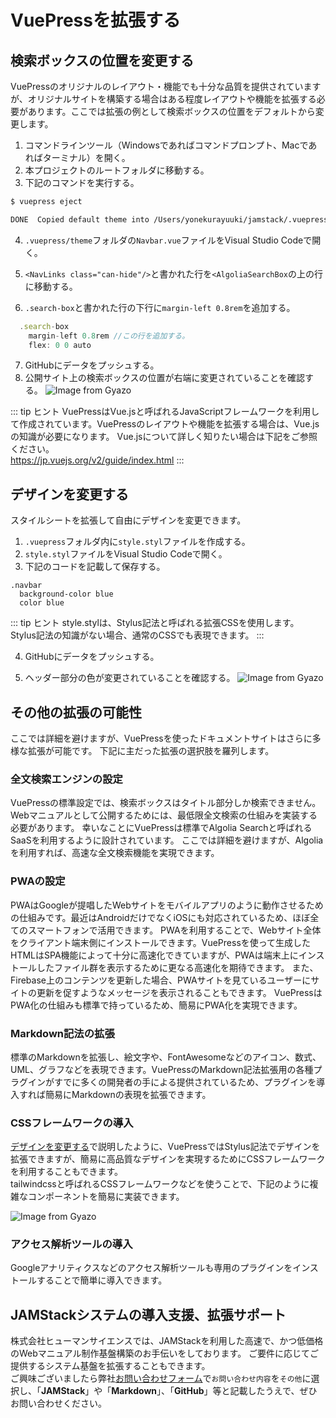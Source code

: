 # VuePressを拡張する

## 検索ボックスの位置を変更する
VuePressのオリジナルのレイアウト・機能でも十分な品質を提供されていますが、オリジナルサイトを構築する場合はある程度レイアウトや機能を拡張する必要があります。ここでは拡張の例として検索ボックスの位置をデフォルトから変更します。

1. コマンドラインツール（Windowsであればコマンドプロンプト、Macであればターミナル）を開く。
1. 本プロジェクトのルートフォルダに移動する。
1. 下記のコマンドを実行する。
```bash
$ vuepress eject

DONE  Copied default theme into /Users/yonekurayuuki/jamstack/.vuepress/theme.
```

4. `.vuepress/theme`フォルダの`Navbar.vue`ファイルをVisual Studio Codeで開く。
5. `<NavLinks class="can-hide"/>`と書かれた行を`<AlgoliaSearchBox`の上の行に移動する。

6. `.search-box`と書かれた行の下行に`margin-left 0.8rem`を追加する。
```js
  .search-box
    margin-left 0.8rem //この行を追加する。
    flex: 0 0 auto
```

7. GitHubにデータをプッシュする。
8. 公開サイト上の検索ボックスの位置が右端に変更されていることを確認する。
![Image from Gyazo](https://i.gyazo.com/4ac99e4e177b8e08eb89da15d58fdd08.png)

::: tip <i class="fas fa-comments"></i> ヒント
VuePressはVue.jsと呼ばれるJavaScriptフレームワークを利用して作成されています。VuePressのレイアウトや機能を拡張する場合は、Vue.jsの知識が必要になります。
Vue.jsについて詳しく知りたい場合は下記をご参照ください。  
https://jp.vuejs.org/v2/guide/index.html
:::

## デザインを変更する
スタイルシートを拡張して自由にデザインを変更できます。

1. `.vuepress`フォルダ内に`style.styl`ファイルを作成する。
1. `style.styl`ファイルをVisual Studio Codeで開く。
1. 下記のコードを記載して保存する。
```stylus
.navbar
  background-color blue
  color blue
```
::: tip <i class="fas fa-comments"></i> ヒント
style.stylは、Stylus記法と呼ばれる拡張CSSを使用します。
Stylus記法の知識がない場合、通常のCSSでも表現できます。
:::

4. GitHubにデータをプッシュする。

5. ヘッダー部分の色が変更されていることを確認する。
![Image from Gyazo](https://i.gyazo.com/559f16d7acd63060fd239d658c6c64b1.png)

## その他の拡張の可能性
ここでは詳細を避けますが、VuePressを使ったドキュメントサイトはさらに多様な拡張が可能です。
下記に主だった拡張の選択肢を羅列します。

### 全文検索エンジンの設定
VuePressの標準設定では、検索ボックスはタイトル部分しか検索できません。Webマニュアルとして公開するためには、最低限全文検索の仕組みを実装する必要があります。
幸いなことにVuePressは標準でAlgolia Searchと呼ばれるSaaSを利用するように設計されています。
ここでは詳細を避けますが、Algoliaを利用すれば、高速な全文検索機能を実現できます。

### PWAの設定
PWAはGoogleが提唱したWebサイトをモバイルアプリのように動作させるための仕組みです。最近はAndroidだけでなくiOSにも対応されているため、ほぼ全てのスマートフォンで活用できます。
PWAを利用することで、Webサイト全体をクライアント端末側にインストールできます。VuePressを使って生成したHTMLはSPA機能によって十分に高速化できていますが、PWAは端末上にインストールしたファイル群を表示するために更なる高速化を期待できます。
また、Firebase上のコンテンツを更新した場合、PWAサイトを見ているユーザーにサイトの更新を促すようなメッセージを表示されることもできます。
VuePressはPWA化の仕組みも標準で持っているため、簡易にPWA化を実現できます。

### Markdown記法の拡張
標準のMarkdownを拡張し、絵文字や、FontAwesomeなどのアイコン、数式、UML、グラフなどを表現できます。VuePressのMarkdown記法拡張用の各種プラグインがすでに多くの開発者の手による提供されているため、プラグインを導入すれば簡易にMarkdownの表現を拡張できます。

### CSSフレームワークの導入
[デザインを変更する](#デザインを変更する)で説明したように、VuePressではStylus記法でデザインを拡張できますが、簡易に高品質なデザインを実現するためにCSSフレームワークを利用することもできます。  
tailwindcssと呼ばれるCSSフレームワークなどを使うことで、下記のように複雑なコンポーネントを簡易に実装できます。

![Image from Gyazo](https://i.gyazo.com/7a0d560386977a34ad9e0a984a841ef2.png)

### アクセス解析ツールの導入
Googleアナリティクスなどのアクセス解析ツールも専用のプラグインをインストールすることで簡単に導入できます。

## JAMStackシステムの導入支援、拡張サポート
株式会社ヒューマンサイエンスでは、JAMStackを利用した高速で、かつ低価格のWebマニュアル制作基盤構築のお手伝いをしております。
ご要件に応じてご提供するシステム基盤を拡張することもできます。  
ご興味ございましたら弊社[お問い合わせフォーム](https://www.science.co.jp/contact/index.html)で`お問い合わせ内容`を`その他`に選択し、「**JAMStack**」や「**Markdown**」、「**GitHub**」等と記載したうえで、ぜひお問い合わせください。

